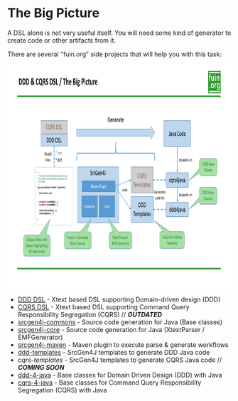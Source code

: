 The Big Picture
===============

A DSL alone is not very useful itself. You will need some kind of generator to create code or other artifacts from it. 

There are several "fuin.org" side projects that will help you with this task:

[<img src="ddd-dsl-big-pcture.png" width="896" height="504">](https://github.com/fuinorg/org.fuin.dsl.ddd/raw/master/doc/ddd-dsl-big-pcture.png)

* [DDD DSL](https://github.com/fuinorg/org.fuin.dsl.ddd/) - Xtext based DSL supporting Domain-driven design (DDD)
* [CQRS DSL](https://github.com/fuinorg/org.fuin.dsl.cqrs/) - Xtext based DSL supporting Command Query Responsibility Segregation (CQRS) // ___OUTDATED___
* [srcgen4j-commons](https://github.com/fuinorg/srcgen4j-commons) - Source code generation for Java (Base classes)
* [srcgen4j-core](https://github.com/fuinorg/srcgen4j-core) - Source code generation for Java (XtextParser / EMFGenerator)
* [srcgen4j-maven](https://github.com/fuinorg/srcgen4j-maven) - Maven plugin to execute parse & generate workflows
* [ddd-templates](https://github.com/fuinorg/ddd-templates) - SrcGen4J templates to generate DDD Java code
* *cqrs-templates* - SrcGen4J templates to generate CQRS Java code // ___COMING SOON___
* [ddd-4-java](https://github.com/fuinorg/ddd-4-java) - Base classes for Domain Driven Design (DDD) with Java
* [cqrs-4-java](https://github.com/fuinorg/cqrs-4-java) - Base classes for Command Query Responsibility Segregation (CQRS) with Java



